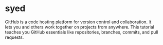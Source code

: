 # syed
GitHub is a code hosting platform for version control and collaboration. It lets you and others work together on projects from anywhere. This tutorial teaches you GitHub essentials like repositories, branches, commits, and pull requests.
